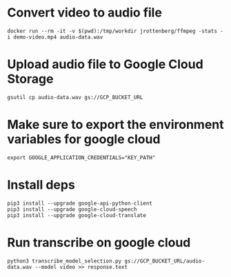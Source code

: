 # Convert video to audio file
```
docker run --rm -it -v $(pwd):/tmp/workdir jrottenberg/ffmpeg -stats -i demo-video.mp4 audio-data.wav
```

# Upload audio file to Google Cloud Storage
```
gsutil cp audio-data.wav gs://GCP_BUCKET_URL
```

# Make sure to export the environment variables for google cloud
```
export GOOGLE_APPLICATION_CREDENTIALS="KEY_PATH"
```

# Install deps
```
pip3 install --upgrade google-api-python-client
pip3 install --upgrade google-cloud-speech
pip3 install --upgrade google-cloud-translate
```

# Run transcribe on google cloud
```
python3 transcribe_model_selection.py gs://GCP_BUCKET_URL/audio-data.wav --model video >> response.text
```